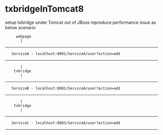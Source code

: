 # txbridgeInTomcat8
setup txbridge under Tomcat out of JBoss
reproduce performance issue as below scenario 

         webpage          
           |
-------------------------------------------------------------------
       ServiceA - localhost:8081/ServiceA/user?action=add         
-------------------------------------------------------------------
           |
        txbridge
           |
-------------------------------------------------------------------
       ServiceB - localhost:8082/ServiceA/user?action=add
-------------------------------------------------------------------
           |
        txbridge 
           |
-------------------------------------------------------------------
       ServiceC - localhost:8083/ServiceA/user?action=add
-------------------------------------------------------------------

 


